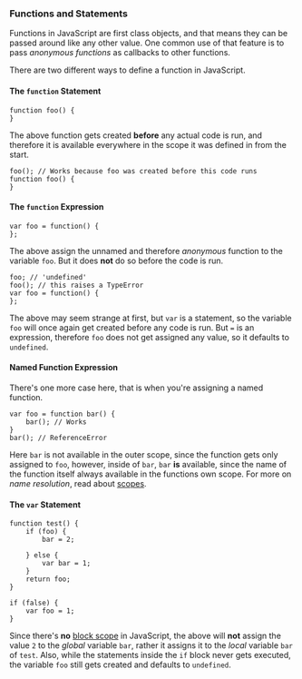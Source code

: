 ### Functions and Statements

Functions in JavaScript are first class objects, and that means they can be passed
around like any other value. One common use of that feature is to pass
*anonymous functions* as callbacks to other functions. 

There are two different ways to define a function in JavaScript.

#### The `function` Statement

    function foo() { 
    }

The above function gets created **before** any actual code is run, and therefore it is
available everywhere in the scope it was defined in from the start.

    foo(); // Works because foo was created before this code runs
    function foo() {
    }

#### The `function` Expression

    var foo = function() {
    };

The above assign the unnamed and therefore *anonymous* function to the variable
`foo`. But it does **not** do so before the code is run. 

    foo; // 'undefined'
    foo(); // this raises a TypeError
    var foo = function() {
    };

The above may seem strange at first, but `var` is a statement, so the variable
`foo` will once again get created before any code is run. But `=` is an
expression, therefore `foo` does not get assigned any value, so it defaults to 
`undefined`.

#### Named Function Expression

There's one more case here, that is when you're assigning a named function.

    var foo = function bar() {
        bar(); // Works
    }
    bar(); // ReferenceError

Here `bar` is not available in the outer scope, since the function gets only
assigned to `foo`, however, inside of `bar`, `bar` **is** available, since the
name of the function itself always available in the functions own scope. For more on
*name resolution*, read about [scopes](#scopes).

#### The `var` Statement

    function test() {
        if (foo) {
            bar = 2;

        } else {
            var bar = 1;
        }
        return foo;
    }

    if (false) {
        var foo = 1;
    }

Since there's **no** [block scope](#scopes) in JavaScript, the above will
**not** assign the value `2` to the *global* variable `bar`, rather it assigns it to the 
*local* variable `bar` of `test`. Also, while the statements inside the `if` block never gets executed, 
the variable `foo` still gets created and defaults to `undefined`.


